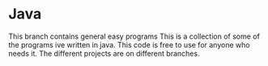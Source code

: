 # Java
This branch contains general easy programs
This is a collection of some of the programs ive written in java. This code is free to use for anyone who needs it. 
The different projects are on different branches. 
